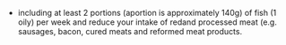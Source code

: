 - including at least 2 portions (aportion is approximately 140g) of fish (1 oily) per week and reduce your intake of redand processed meat (e.g. sausages, bacon, cured meats and reformed meat products.